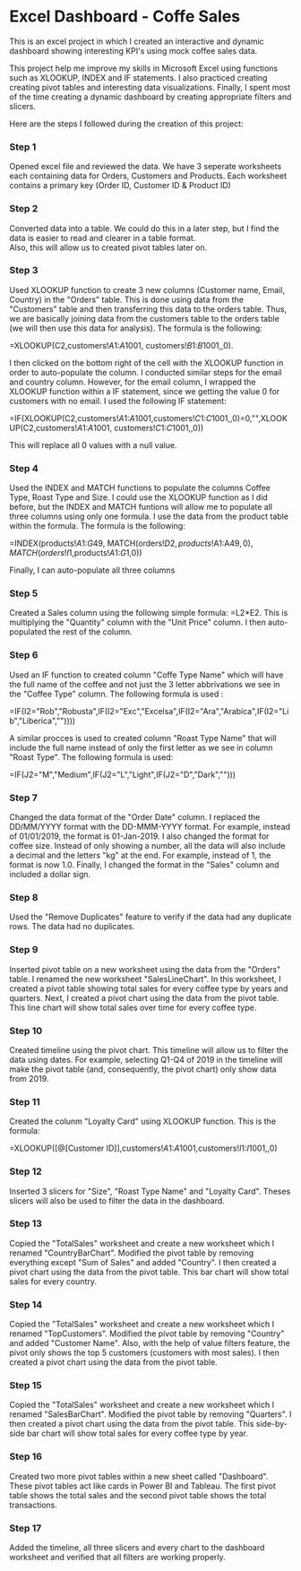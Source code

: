 # Excel Dashboard - Coffe Sales

This is an excel project in which I created an interactive and dynamic dashboard showing interesting KPI's using mock coffee sales data.

This project help me improve my skills in Microsoft Excel using functions such as XLOOKUP, INDEX and IF statements. I also practiced creating creating pivot tables and interesting data visualizations. Finally, I spent most of the time creating a dynamic dashboard by creating appropriate filters and slicers. 

Here are the steps I followed during the creation of this project:


### Step 1
Opened excel file and reviewed the data. We have 3 seperate worksheets each containing data for Orders, Customers and Products. Each worksheet contains a primary key (Order ID, Customer ID & Product ID)


### Step 2
Converted data into a table. We could do this in a later step, but I find the data is easier to read and clearer in a table format.  
Also, this will allow us to created pivot tables later on. 


### Step 3
Used XLOOKUP function to create 3 new columns (Customer name, Email, Country) in the "Orders" table. This is done using data from the "Customers" table and then transferring this data to the orders table. Thus, we are basically joining data from the customers table to the orders table (we will then use this data for analysis). The formula is the following: 
   
=XLOOKUP(C2,customers!$A$1:$A$1001, customers!$B$1:$B$1001,,0). 
   
I then clicked on the bottom right of the cell with the XLOOKUP function in order to auto-populate the column. I conducted similar steps for the email and country column. However, for the email column, I wrapped the XLOOKUP function within a IF statement, since we getting the value 0 for customers with no email. I used the following IF statement: 
  
=IF(XLOOKUP(C2,customers!$A$1:$A$1001,customers!$C$1:$C$1001,,0)=0,"",XLOOKUP(C2,customers!$A$1:$A$1001, customers!$C$1:$C$1001,,0)) 
 
This will replace all 0 values with a null value.


### Step 4
Used the INDEX and MATCH functions to populate the columns Coffee Type, Roast Type and Size. I could use the XLOOKUP function as I did before, but the INDEX and MATCH funtions will allow me to populate all three columns using only one formula. I use the data from the product table within the formula. The formula is the following: 
  
=INDEX(products!$A$1:$G$49, MATCH(orders!$D2,products!$A$1:$A$49,0), MATCH(orders!I$1,products!$A$1:$G$1,0))

Finally, I can auto-populate all three columns


### Step 5
Created a Sales column using the following simple formula: =L2*E2. This is multiplying the "Quantity" column with the "Unit Price" column. I then auto-populated the rest of the column. 


### Step 6
Used an IF function to created column "Coffe Type Name" which will have the full name of the coffee and not just the 3 letter abbrivations we see in the "Coffee Type" column. The following formula is used : 

=IF(I2="Rob","Robusta",IF(I2="Exc","Excelsa",IF(I2="Ara","Arabica",IF(I2="Lib","Liberica",""))))

A similar procces is used to created column "Roast Type Name" that will include the full name instead of only the first letter as we see in column "Roast Type". The following formula is used: 

=IF(J2="M","Medium",IF(J2="L","Light",IF(J2="D","Dark","")))


### Step 7
Changed the data format of the "Order Date" column. I replaced the DD/MM/YYYY format with the DD-MMM-YYYY format. For example, instead of 01/01/2019, the format is 01-Jan-2019. I also changed the format for coffee size. Instead of only showing a number, all the data will also include a decimal and the letters "kg" at the end. For example, instead of 1, the format is now 1.0. Finally, I changed the format in the "Sales" column and included a dollar sign.


### Step 8
Used the "Remove Duplicates" feature to verify if the data had any duplicate rows. The data had no duplicates.


### Step 9
Inserted pivot table on a new worksheet using the data from the "Orders" table. I renamed the new worksheet "SalesLineChart". In this worksheet, I created a pivot table showing total sales for every coffee type by years and quarters. Next, I created a pivot chart using the data from the pivot table. This line chart will show total sales over time for every coffee type.


### Step 10
Created timeline using the pivot chart. This timeline will allow us to filter the data using dates. For example, selecting Q1-Q4 of 2019 in the timeline will make the pivot table (and, consequently, the pivot chart) only show data from 2019. 


### Step 11
Created the colunm "Loyalty Card" using XLOOKUP function. This is the formula: 

=XLOOKUP([@[Customer ID]],customers!$A$1:$A$1001,customers!$I$1:$I$1001,,0)


### Step 12
Inserted 3 slicers for "Size", "Roast Type Name" and "Loyalty Card". Theses slicers will also be used to filter the data in the dashboard. 


### Step 13
Copied the "TotalSales" worksheet and create a new worksheet which I renamed "CountryBarChart". Modified the pivot table by removing everything except "Sum of Sales" and added "Country". I then created a pivot chart using the data from the pivot table. This bar chart will show total sales for every country. 


### Step 14
Copied the "TotalSales" worksheet and create a new worksheet which I renamed "TopCustomers". Modified the pivot table by removing "Country" and added "Customer Name". Also, with the help of value filters feature, the pivot only shows the top 5 customers (customers with most sales). I then created a pivot chart using the data from the pivot table.


### Step 15
Copied the "TotalSales" worksheet and create a new worksheet which I renamed "SalesBarChart". Modified the pivot table by removing "Quarters". I then created a pivot chart using the data from the pivot table. This side-by-side bar chart will show total sales for every coffee type by year. 


### Step 16
Created two more pivot tables within a new sheet called "Dashboard". These pivot tables act like cards in Power BI and Tableau. The first pivot table shows the total sales and the second pivot table shows the total transactions. 


### Step 17
Added the timeline, all three slicers and every chart to the dashboard worksheet and verified that all filters are working properly.
